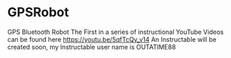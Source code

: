 # GPSRobot
GPS Bluetooth Robot
The First in a series of instructional YouTube Videos can be found here
https://youtu.be/5qfTcQy_v14
An Instructable will be created soon, my Instructable user name is OUTATIME88
